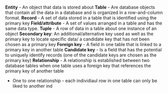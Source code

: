 **Entity** - An object that data is stored about
**Table** - Are database objects that contain all the data in a database and is organized in a row-and-column format.
**Record** - A set of data stored in a table that is identified using the primary key 
**Field/attribute** - A set of values arranged in a table and has the same data type.
**Tuple** - A row of data in a table about one instance of an object
**Secondary key**: An additional/alternative key used as well as the primary key to locate specific data/ a candidate key that has not been chosen as a primary key
**Foreign key** - A field in one table that is linked to a primary key in another table
**Candidate key** - Is a field that has the potential to uniquely identify records (one of the candidate keys are chosen as the primary key)
**Relationship** - A relationship is established between two database tables when one table uses a foreign key that references the primary key of another table
- One to one relationship - each individiaul row in one table can only be liked to another ind
